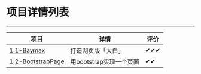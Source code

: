 # 项目详情列表
---
|项目|详情|评价|
|---|----|---|
|[1.1-Baymax](https://github.com/ckinmind/WebBook/tree/master/Project/1.1-Baymax) |打造网页版「大白」 |  ✔✔✔ |
|[1.2-BootstrapPage](https://github.com/ckinmind/WebBook/tree/master/Project/1.2-BootstrapPage) |用bootstrap实现一个页面 |  ✔✔ |
